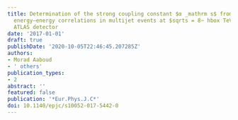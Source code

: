 ```yaml
---
title: Determination of the strong coupling constant $α _mathrm s$ from transverse
  energy–energy correlations in multijet events at $sqrts = 8~ hbox TeV$ using the
  ATLAS detector
date: '2017-01-01'
draft: true
publishDate: '2020-10-05T22:46:45.207285Z'
authors:
- Morad Aaboud
- ' others'
publication_types:
- 2
abstract: ''
featured: false
publication: '*Eur.Phys.J.C*'
doi: 10.1140/epjc/s10052-017-5442-0
---
```


